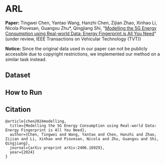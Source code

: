 # ARL

**Paper:** Tingwei Chen, Yantao Wang, Hanzhi Chen, Zijian Zhao, Xinhao Li, Nicola Piovesan, Guangxu Zhu*, Qingjiang Shi, "[Modelling the 5G Energy Consumption using Real-world Data: Energy Fingerprint is All You Need](https://arxiv.org/abs/2406.16929)" (under review, IEEE Transactions on Vehicular Technology (TVT))



**Notice:** Since the original data used in our paper can not be publicly accessible due to copyright restrictions, we implemented our method on a similar task instead.



## Dataset





## How to Run





## Citation

```
@article{chen2024modelling,
  title={Modelling the 5G Energy Consumption using Real-world Data: Energy Fingerprint is All You Need},
  author={Chen, Tingwei and Wang, Yantao and Chen, Hanzhi and Zhao, Zijian and Li, Xinhao and Piovesan, Nicola and Zhu, Guangxu and Shi, Qingjiang},
  journal={arXiv preprint arXiv:2406.16929},
  year={2024}
}
```

